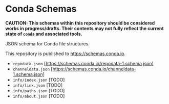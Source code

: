 # Conda Schemas

**CAUTION: This schemas within this repository should be considered works in
progress/drafts.  Their contents may not fully reflect the current state of
`conda` and associated tools.**

JSON schema for Conda file structures.

This repository is published to https://schemas.conda.io.

* `repodata.json` [https://schemas.conda.io/repodata-1.schema.json]
* `channeldata.json` [https://schemas.conda.io/channeldata-1.schema.json]
* `info/index.json` [TODO]
* `info/link.json` [TODO]
* `info/paths.json` [TODO]
* `info/about.json` [TODO]
